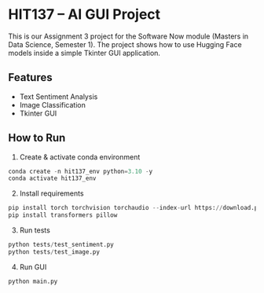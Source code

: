 # HIT137 – AI GUI Project

This is our Assignment 3 project for the Software Now module (Masters in Data Science, Semester 1).
The project shows how to use Hugging Face models inside a simple Tkinter GUI application.

## Features

- Text Sentiment Analysis
- Image Classification
- Tkinter GUI

## How to Run

1. Create & activate conda environment

```python
conda create -n hit137_env python=3.10 -y
conda activate hit137_env
```

2. Install requirements
```python
pip install torch torchvision torchaudio --index-url https://download.pytorch.org/whl/cpu
pip install transformers pillow
```
3. Run tests
```python
python tests/test_sentiment.py
python tests/test_image.py
```
4. Run GUI
```python
python main.py
```
